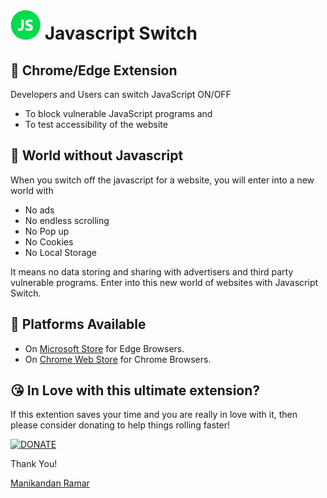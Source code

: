 # ![JSS](/icons/icon48.png) Javascript Switch

## 💎 Chrome/Edge Extension

Developers and Users can switch JavaScript ON/OFF
- To block vulnerable JavaScript programs and
- To test accessibility of the website

## 🌄 World without Javascript

When you switch off the javascript for a website, you will enter into a new world with
- No ads
- No endless scrolling
- No Pop up
- No Cookies
- No Local Storage

It means no data storing and sharing with advertisers and third party vulnerable programs. Enter into this new world of websites with Javascript Switch.

## 🔮 Platforms Available
- On [Microsoft Store][ms-store-link] for Edge Browsers.
- On [Chrome Web Store][chrome-store-link] for Chrome Browsers.

## 😘 In Love with this ultimate extension?
If this extention saves your time and you are really in love with it, then please consider donating to help things rolling faster!

<a href="https://www.paypal.me/ManikandanRamar1" target="_blank" ><img src="https://raw.githubusercontent.com/manikandan-ramar/javascript-switch/master/images/donate.jpg" alt="DONATE" /></a>

[ms-store-link]:https://microsoftedge.microsoft.com/addons/
[chrome-store-link]:https://chrome.google.com/webstore/

Thank You!

<a href="https://manikandan-ramar.github.io" target="_blank" >Manikandan Ramar</a>